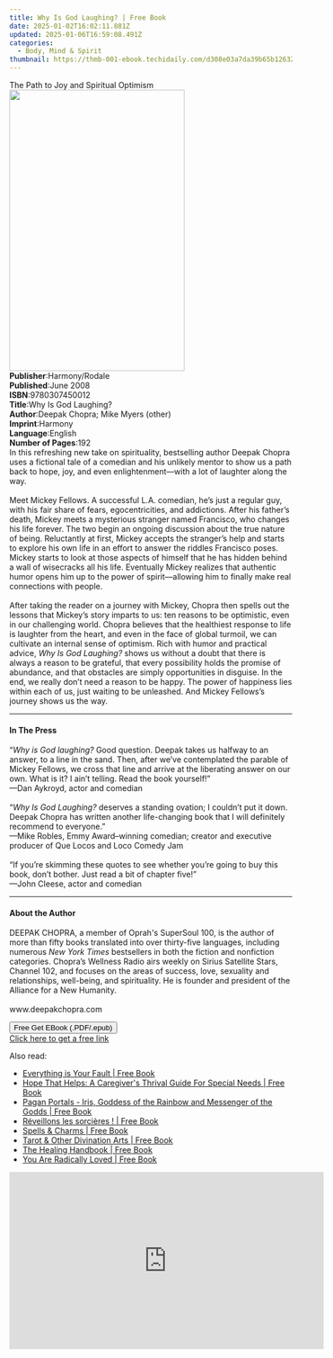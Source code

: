 ```yaml
---
title: Why Is God Laughing? | Free Book
date: 2025-01-02T16:02:11.881Z
updated: 2025-01-06T16:59:08.491Z
categories:
  - Body, Mind & Spirit
thumbnail: https://thmb-001-ebook.techidaily.com/d308e03a7da39b65b126321a1a4b39b875d56166314d33cf0d60757374e1e9e6.jpg
---
```

<main id="book-container">
  <div class="flex flex-col">
    <div class="book-brief flex-1 py-6 px-4 sm:p-6 md:py-10 md:px-8">
      <!-- brief-->
      <div class="book-brief-main">The Path to Joy and Spiritual Optimism</div>
    </div>
    <div
      class="book-meta-info flex-1 grid gap-4 col-start-1 col-end-3 row-start-1 sm:mb-6 sm:grid-cols-4 lg:gap-6 lg:col-start-2 lg:row-end-6 lg:row-span-6 lg:mb-0"
    >
      <div
        class="book-meta-info-left place-content-center mt-4 p-4 text-sm leading-6 col-start-2 col-span-2 dark:text-slate-400"
      >
        <img
          class="w-full h-500 object-cover rounded-lg sm:h-255 sm:col-span-2 lg:col-span-full"
          src="https://img-001-ebook.techidaily.com/d84ad8977f4e26de810c01037b9246e49b92182e3d8b49d0957e30e54e5ba3ce.jpg"
          alt=""
          width="312"
          height="500"
        />
      </div>
      <div
        class="book-meta-info-right mt-2 col-start-1 row-start-2 col-span-3 self-center"
      >
        <!-- meta data  -->
        <div class="flex flex-col px-4 md:px-8">
          <div class="flex-1">
            <strong>Publisher</strong>:<span class="px-2">Harmony/Rodale</span>
          </div>
          <div class="flex-1">
            <strong>Published</strong>:<span class="px-2">June 2008</span>
          </div>
          <div class="flex-1">
            <strong>ISBN</strong>:<span class="px-2">9780307450012</span>
          </div>
          <div class="flex-1">
            <strong>Title</strong>:<span class="px-2"
              >Why Is God Laughing?</span
            >
          </div>
          <div class="flex-1">
            <strong>Author</strong>:<span class="px-2"
              >Deepak Chopra; Mike Myers (other)</span
            >
          </div>
          <div class="flex-1">
            <strong>Imprint</strong>:<span class="px-2">Harmony</span>
          </div>
          <div class="flex-1">
            <strong>Language</strong>:<span class="px-2">English</span>
          </div>
          <div class="flex-1">
            <strong>Number of Pages</strong>:<span class="px-2">192</span>
          </div>
        </div>
      </div>
    </div>
    <div class="book-description flex-1 py-6 px-4 sm:p-6 md:py-10 md:px-8">
      <div class="book-description-main">
        <div accordion-content="" id="description">
          In this refreshing new take on spirituality, bestselling author Deepak
          Chopra uses a fictional tale of a comedian and his unlikely mentor to
          show us a path back to hope, joy, and even enlightenment—with a lot of
          laughter along the way. <br /><br />Meet Mickey Fellows. A successful
          L.A. comedian, he’s just a regular guy, with his fair share of fears,
          egocentricities, and addictions. After his father’s death, Mickey
          meets a mysterious stranger named Francisco, who changes his life
          forever. The two begin an ongoing discussion about the true nature of
          being. Reluctantly at first, Mickey accepts the stranger’s help and
          starts to explore his own life in an effort to answer the riddles
          Francisco poses. Mickey starts to look at those aspects of himself
          that he has hidden behind a wall of wisecracks all his life.
          Eventually Mickey realizes that authentic humor opens him up to the
          power of spirit—allowing him to finally make real connections with
          people. <br /><br />After taking the reader on a journey with Mickey,
          Chopra then spells out the lessons that Mickey’s story imparts to us:
          ten reasons to be optimistic, even in our challenging world. Chopra
          believes that the healthiest response to life is laughter from the
          heart, and even in the face of global turmoil, we can cultivate an
          internal sense of optimism. Rich with humor and practical advice,
          <i>Why Is God Laughing?</i> shows us without a doubt that there is
          always a reason to be grateful, that every possibility holds the
          promise of abundance, and that obstacles are simply opportunities in
          disguise. In the end, we really don’t need a reason to be happy. The
          power of happiness lies within each of us, just waiting to be
          unleashed. And Mickey Fellows’s journey shows us the way.
        </div>
        <div class="accordion-fader"></div>
      </div>
    </div>
    <div class="book-excerpts flex-1 py-6 px-4 sm:p-6 md:py-10 md:px-8">
      <!-- excerpts-->
      <div class="book-excerpts-main">
        <hr />
        <h4 class="placeholder placeholder-heading">
          <span>In The Press</span>
        </h4>
        <p>
          “<i>Why is God laughing? </i>Good question. Deepak takes us halfway to
          an answer, to a line in the sand. Then, after we’ve contemplated the
          parable of Mickey Fellows, we cross that line and arrive at the
          liberating answer on our own. What is it? I ain’t telling. Read the
          book yourself!”<br />—Dan Aykroyd, actor and comedian<br /><br />“<i
            >Why Is God Laughing?</i
          >
          deserves a standing ovation; I couldn’t put it down. Deepak Chopra has
          written another life-changing book that I will definitely recommend to
          everyone.”<br />—Mike Robles, Emmy Award–winning comedian; creator and
          executive producer of Que Locos and Loco Comedy Jam <br /><br />“If
          you’re skimming these quotes to see whether you’re going to buy this
          book, don’t bother. Just read a bit of chapter five!”<br />—John
          Cleese, actor and comedian
        </p>
      </div>
    </div>
    <div class="book-about-author flex-1 py-6 px-4 sm:p-6 md:py-10 md:px-8">
      <!-- about author-->
      <div class="book-main-author-main">
        <hr />
        <h4 class="placeholder placeholder-heading">
          <span>About the Author</span>
        </h4>
        <p>
          DEEPAK CHOPRA, a member of Oprah's SuperSoul 100, is the author of
          more than fifty books translated into over thirty-five languages,
          including numerous <i>New York Times</i> bestsellers in both the
          fiction and nonfiction categories. Chopra’s Wellness Radio airs weekly
          on Sirius Satellite Stars, Channel 102, and focuses on the areas of
          success, love, sexuality and relationships, well-being, and
          spirituality. He is founder and president of the Alliance for a New
          Humanity. <br /><br />www.deepakchopra.com
        </p>
      </div>
    </div>
    <div class="book-free-get flex-1 py-6 px-4 sm:p-6 md:py-10 md:px-8">
      <button
        id="btn-free-get"
        class="bg-blue-500 hover:bg-blue-700 text-white font-bold py-2 px-4 rounded"
      >
        Free Get EBook (.PDF/.epub)
      </button>
      <div id="countdown-display" class="px-2 text-lg mt-2"></div>
      <a
        id="free-link"
        class="hidden bg-blue-500 hover:bg-blue-700 text-white font-bold py-2 px-4 rounded"
        href="https://www.ebooks.com/en-us/book/339985/why-is-god-laughing/deepak-chopra/"
        target="_blank"
        >Click here to get a free link</a
      >
    </div>
    <script>
      let countdownTime = 0;
      let countdownInterval = null;
      document
        .getElementById('btn-free-get')
        .addEventListener('click', startCountdown);
      function startCountdown() {
        countdownTime = new Date().getTime() + 60000 * 3;
        countdownInterval = setInterval(updateCountdown, 1000);
        document.getElementById('btn-free-get').disabled = true;
        document
          .getElementById('btn-free-get')
          .classList.add('bg-gray-500', 'cursor-not-allowed');
      }
      function updateCountdown() {
        let currentTime = new Date().getTime();
        let timeLeft = countdownTime - currentTime;
        let secondsLeft = Math.floor(timeLeft / 1000);
        document.getElementById('countdown-display').innerHTML =
          `Remaining time: ${secondsLeft} seconds.`;
        if (secondsLeft <= 0) {
          clearInterval(countdownInterval);
          document.getElementById('btn-free-get').classList.add('hidden');
          document.getElementById('free-link').classList.remove('hidden');
          document.getElementById('countdown-display').innerHTML = '';
        }
      }
    </script>
  </div>
</main>

<ins class="adsbygoogle"
      style="display:block"
      data-ad-client="ca-pub-7571918770474297"
      data-ad-slot="8358498916"
      data-ad-format="auto"
      data-full-width-responsive="true"></ins>
    

<span class="atpl-alsoreadstyle">Also read:</span>
<div><ul>
<li><a href="https://novels-ebooks.techidaily.com/210299946-9781789043600-everything-is-your-fault/"><u>Everything is Your Fault | Free Book</u></a></li>
<li><a href="https://novels-ebooks.techidaily.com/210299690-9781646701605-hope-that-helps-a-caregivers-thrival-guide-for-special-needs/"><u>Hope That Helps: A Caregiver's Thrival Guide For Special Needs | Free Book</u></a></li>
<li><a href="https://novels-ebooks.techidaily.com/210299944-9781789047127-pagan-portals-iris-goddess-of-the-rainbow-and-messenger-of-the-godds/"><u>Pagan Portals - Iris, Goddess of the Rainbow and Messenger of the Godds | Free Book</u></a></li>
<li><a href="https://novels-ebooks.techidaily.com/210300267-9782036008007-reveillons-les-sorcieres/"><u>Réveillons les sorcières ! | Free Book</u></a></li>
<li><a href="https://novels-ebooks.techidaily.com/210300564-9781398810471-spells-charms/"><u>Spells & Charms | Free Book</u></a></li>
<li><a href="https://novels-ebooks.techidaily.com/210300563-9781398814103-tarot-other-divination-arts/"><u>Tarot & Other Divination Arts | Free Book</u></a></li>
<li><a href="https://novels-ebooks.techidaily.com/210300565-9781398814097-the-healing-handbook/"><u>The Healing Handbook | Free Book</u></a></li>
<li><a href="https://novels-ebooks.techidaily.com/210300577-9780593330166-you-are-radically-loved/"><u>You Are Radically Loved | Free Book</u></a></li>
</ul></div>

<!-- affiliate ads begin -->
<iframe width="560" height="315" src="https://www.youtube.com/embed/RhLjZsruC9M?si=-861oUSfrUde2Ykt" title="YouTube video player" frameborder="0" allow="accelerometer; autoplay; clipboard-write; encrypted-media; gyroscope; picture-in-picture; web-share" referrerpolicy="strict-origin-when-cross-origin" allowfullscreen></iframe>
<!-- affiliate ads end -->

